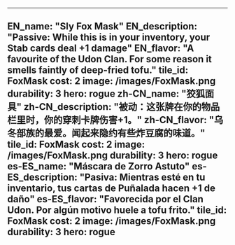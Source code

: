 ---

EN_name: "Sly Fox Mask"
EN_description: "Passive: While this is in your inventory, your Stab cards deal +1 damage"
EN_flavor: "A favourite of the Udon Clan. For some reason it smells faintly of deep-fried tofu."
tile_id: FoxMask
cost: 2
image: /images/FoxMask.png
durability: 3
hero: rogue
zh-CN_name: "狡狐面具"
zh-CN_description: "被动：这张牌在你的物品栏里时，你的穿刺卡牌伤害+1。"
zh-CN_flavor: "乌冬部族的最爱。闻起来隐约有些炸豆腐的味道。"
tile_id: FoxMask
cost: 2
image: /images/FoxMask.png
durability: 3
hero: rogue
es-ES_name: "Máscara de Zorro Astuto"
es-ES_description: "Pasiva: Mientras esté en tu inventario, tus cartas de Puñalada hacen +1 de daño"
es-ES_flavor: "Favorecida por el Clan Udon. Por algún motivo huele a tofu frito."
tile_id: FoxMask
cost: 2
image: /images/FoxMask.png
durability: 3
hero: rogue
---